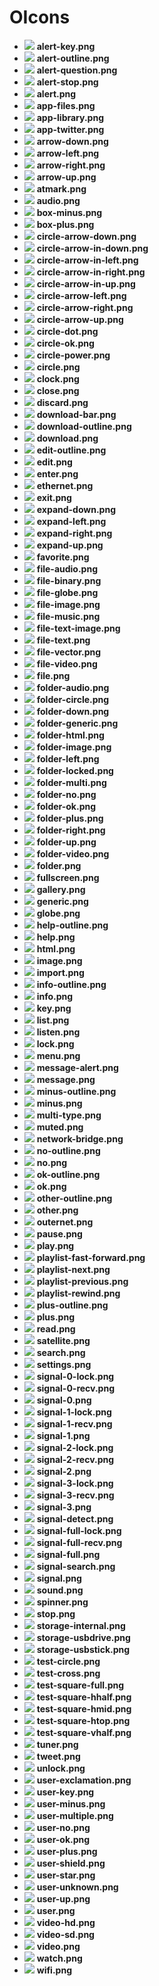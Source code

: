 # OIcons
+ ![](alert-key.png) **alert-key.png**
+ ![](alert-outline.png) **alert-outline.png**
+ ![](alert-question.png) **alert-question.png**
+ ![](alert-stop.png) **alert-stop.png**
+ ![](alert.png) **alert.png**
+ ![](app-files.png) **app-files.png**
+ ![](app-library.png) **app-library.png**
+ ![](app-twitter.png) **app-twitter.png**
+ ![](arrow-down.png) **arrow-down.png**
+ ![](arrow-left.png) **arrow-left.png**
+ ![](arrow-right.png) **arrow-right.png**
+ ![](arrow-up.png) **arrow-up.png**
+ ![](atmark.png) **atmark.png**
+ ![](audio.png) **audio.png**
+ ![](box-minus.png) **box-minus.png**
+ ![](box-plus.png) **box-plus.png**
+ ![](circle-arrow-down.png) **circle-arrow-down.png**
+ ![](circle-arrow-in-down.png) **circle-arrow-in-down.png**
+ ![](circle-arrow-in-left.png) **circle-arrow-in-left.png**
+ ![](circle-arrow-in-right.png) **circle-arrow-in-right.png**
+ ![](circle-arrow-in-up.png) **circle-arrow-in-up.png**
+ ![](circle-arrow-left.png) **circle-arrow-left.png**
+ ![](circle-arrow-right.png) **circle-arrow-right.png**
+ ![](circle-arrow-up.png) **circle-arrow-up.png**
+ ![](circle-dot.png) **circle-dot.png**
+ ![](circle-ok.png) **circle-ok.png**
+ ![](circle-power.png) **circle-power.png**
+ ![](circle.png) **circle.png**
+ ![](clock.png) **clock.png**
+ ![](close.png) **close.png**
+ ![](discard.png) **discard.png**
+ ![](download-bar.png) **download-bar.png**
+ ![](download-outline.png) **download-outline.png**
+ ![](download.png) **download.png**
+ ![](edit-outline.png) **edit-outline.png**
+ ![](edit.png) **edit.png**
+ ![](enter.png) **enter.png**
+ ![](ethernet.png) **ethernet.png**
+ ![](exit.png) **exit.png**
+ ![](expand-down.png) **expand-down.png**
+ ![](expand-left.png) **expand-left.png**
+ ![](expand-right.png) **expand-right.png**
+ ![](expand-up.png) **expand-up.png**
+ ![](favorite.png) **favorite.png**
+ ![](file-audio.png) **file-audio.png**
+ ![](file-binary.png) **file-binary.png**
+ ![](file-globe.png) **file-globe.png**
+ ![](file-image.png) **file-image.png**
+ ![](file-music.png) **file-music.png**
+ ![](file-text-image.png) **file-text-image.png**
+ ![](file-text.png) **file-text.png**
+ ![](file-vector.png) **file-vector.png**
+ ![](file-video.png) **file-video.png**
+ ![](file.png) **file.png**
+ ![](folder-audio.png) **folder-audio.png**
+ ![](folder-circle.png) **folder-circle.png**
+ ![](folder-down.png) **folder-down.png**
+ ![](folder-generic.png) **folder-generic.png**
+ ![](folder-html.png) **folder-html.png**
+ ![](folder-image.png) **folder-image.png**
+ ![](folder-left.png) **folder-left.png**
+ ![](folder-locked.png) **folder-locked.png**
+ ![](folder-multi.png) **folder-multi.png**
+ ![](folder-no.png) **folder-no.png**
+ ![](folder-ok.png) **folder-ok.png**
+ ![](folder-plus.png) **folder-plus.png**
+ ![](folder-right.png) **folder-right.png**
+ ![](folder-up.png) **folder-up.png**
+ ![](folder-video.png) **folder-video.png**
+ ![](folder.png) **folder.png**
+ ![](fullscreen.png) **fullscreen.png**
+ ![](gallery.png) **gallery.png**
+ ![](generic.png) **generic.png**
+ ![](globe.png) **globe.png**
+ ![](help-outline.png) **help-outline.png**
+ ![](help.png) **help.png**
+ ![](html.png) **html.png**
+ ![](image.png) **image.png**
+ ![](import.png) **import.png**
+ ![](info-outline.png) **info-outline.png**
+ ![](info.png) **info.png**
+ ![](key.png) **key.png**
+ ![](list.png) **list.png**
+ ![](listen.png) **listen.png**
+ ![](lock.png) **lock.png**
+ ![](menu.png) **menu.png**
+ ![](message-alert.png) **message-alert.png**
+ ![](message.png) **message.png**
+ ![](minus-outline.png) **minus-outline.png**
+ ![](minus.png) **minus.png**
+ ![](multi-type.png) **multi-type.png**
+ ![](muted.png) **muted.png**
+ ![](network-bridge.png) **network-bridge.png**
+ ![](no-outline.png) **no-outline.png**
+ ![](no.png) **no.png**
+ ![](ok-outline.png) **ok-outline.png**
+ ![](ok.png) **ok.png**
+ ![](other-outline.png) **other-outline.png**
+ ![](other.png) **other.png**
+ ![](outernet.png) **outernet.png**
+ ![](pause.png) **pause.png**
+ ![](play.png) **play.png**
+ ![](playlist-fast-forward.png) **playlist-fast-forward.png**
+ ![](playlist-next.png) **playlist-next.png**
+ ![](playlist-previous.png) **playlist-previous.png**
+ ![](playlist-rewind.png) **playlist-rewind.png**
+ ![](plus-outline.png) **plus-outline.png**
+ ![](plus.png) **plus.png**
+ ![](read.png) **read.png**
+ ![](satellite.png) **satellite.png**
+ ![](search.png) **search.png**
+ ![](settings.png) **settings.png**
+ ![](signal-0-lock.png) **signal-0-lock.png**
+ ![](signal-0-recv.png) **signal-0-recv.png**
+ ![](signal-0.png) **signal-0.png**
+ ![](signal-1-lock.png) **signal-1-lock.png**
+ ![](signal-1-recv.png) **signal-1-recv.png**
+ ![](signal-1.png) **signal-1.png**
+ ![](signal-2-lock.png) **signal-2-lock.png**
+ ![](signal-2-recv.png) **signal-2-recv.png**
+ ![](signal-2.png) **signal-2.png**
+ ![](signal-3-lock.png) **signal-3-lock.png**
+ ![](signal-3-recv.png) **signal-3-recv.png**
+ ![](signal-3.png) **signal-3.png**
+ ![](signal-detect.png) **signal-detect.png**
+ ![](signal-full-lock.png) **signal-full-lock.png**
+ ![](signal-full-recv.png) **signal-full-recv.png**
+ ![](signal-full.png) **signal-full.png**
+ ![](signal-search.png) **signal-search.png**
+ ![](signal.png) **signal.png**
+ ![](sound.png) **sound.png**
+ ![](spinner.png) **spinner.png**
+ ![](stop.png) **stop.png**
+ ![](storage-internal.png) **storage-internal.png**
+ ![](storage-usbdrive.png) **storage-usbdrive.png**
+ ![](storage-usbstick.png) **storage-usbstick.png**
+ ![](test-circle.png) **test-circle.png**
+ ![](test-cross.png) **test-cross.png**
+ ![](test-square-full.png) **test-square-full.png**
+ ![](test-square-hhalf.png) **test-square-hhalf.png**
+ ![](test-square-hmid.png) **test-square-hmid.png**
+ ![](test-square-htop.png) **test-square-htop.png**
+ ![](test-square-vhalf.png) **test-square-vhalf.png**
+ ![](tuner.png) **tuner.png**
+ ![](tweet.png) **tweet.png**
+ ![](unlock.png) **unlock.png**
+ ![](user-exclamation.png) **user-exclamation.png**
+ ![](user-key.png) **user-key.png**
+ ![](user-minus.png) **user-minus.png**
+ ![](user-multiple.png) **user-multiple.png**
+ ![](user-no.png) **user-no.png**
+ ![](user-ok.png) **user-ok.png**
+ ![](user-plus.png) **user-plus.png**
+ ![](user-shield.png) **user-shield.png**
+ ![](user-star.png) **user-star.png**
+ ![](user-unknown.png) **user-unknown.png**
+ ![](user-up.png) **user-up.png**
+ ![](user.png) **user.png**
+ ![](video-hd.png) **video-hd.png**
+ ![](video-sd.png) **video-sd.png**
+ ![](video.png) **video.png**
+ ![](watch.png) **watch.png**
+ ![](wifi.png) **wifi.png**
